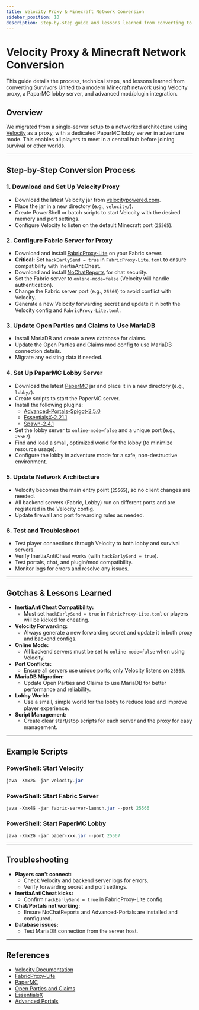```yaml
---
title: Velocity Proxy & Minecraft Network Conversion
sidebar_position: 10
description: Step-by-step guide and lessons learned from converting to a Velocity proxy-based Minecraft network with a PaparMC lobby server.
---
```


# Velocity Proxy & Minecraft Network Conversion

This guide details the process, technical steps, and lessons learned from converting Survivors United to a modern Minecraft network using Velocity proxy, a PaparMC lobby server, and advanced mod/plugin integration.

## Overview

We migrated from a single-server setup to a networked architecture using [Velocity](https://velocitypowered.com/) as a proxy, with a dedicated PaparMC lobby server in adventure mode. This enables all players to meet in a central hub before joining survival or other worlds.

---

## Step-by-Step Conversion Process

### 1. Download and Set Up Velocity Proxy
- Download the latest Velocity jar from [velocitypowered.com](https://velocitypowered.com/downloads).
- Place the jar in a new directory (e.g., `velocity/`).
- Create PowerShell or batch scripts to start Velocity with the desired memory and port settings.
- Configure Velocity to listen on the default Minecraft port (`25565`).

### 2. Configure Fabric Server for Proxy
- Download and install [FabricProxy-Lite](https://modrinth.com/mod/fabricproxy-lite) on your Fabric server.
- **Critical:** Set `hackEarlySend = true` in `FabricProxy-Lite.toml` to ensure compatibility with InertiaAntiCheat.
- Download and install [NoChatReports](https://modrinth.com/mod/no-chat-reports) for chat security.
- Set the Fabric server to `online-mode=false` (Velocity will handle authentication).
- Change the Fabric server port (e.g., `25566`) to avoid conflict with Velocity.
- Generate a new Velocity forwarding secret and update it in both the Velocity config and `FabricProxy-Lite.toml`.

### 3. Update Open Parties and Claims to Use MariaDB
- Install MariaDB and create a new database for claims.
- Update the Open Parties and Claims mod config to use MariaDB connection details.
- Migrate any existing data if needed.

### 4. Set Up PaparMC Lobby Server
- Download the latest [PaperMC](https://papermc.io/) jar and place it in a new directory (e.g., `lobby/`).
- Create scripts to start the PaperMC server.
- Install the following plugins:
  - [Advanced-Portals-Spigot-2.5.0](https://www.spigotmc.org/resources/advanced-portals.14356/)
  - [EssentialsX-2.21.1](https://essentialsx.net/)
  - [Spawn-2.4.1](https://www.spigotmc.org/resources/spawn.26444/)
- Set the lobby server to `online-mode=false` and a unique port (e.g., `25567`).
- Find and load a small, optimized world for the lobby (to minimize resource usage).
- Configure the lobby in adventure mode for a safe, non-destructive environment.

### 5. Update Network Architecture
- Velocity becomes the main entry point (`25565`), so no client changes are needed.
- All backend servers (Fabric, Lobby) run on different ports and are registered in the Velocity config.
- Update firewall and port forwarding rules as needed.

### 6. Test and Troubleshoot
- Test player connections through Velocity to both lobby and survival servers.
- Verify InertiaAntiCheat works (with `hackEarlySend = true`).
- Test portals, chat, and plugin/mod compatibility.
- Monitor logs for errors and resolve any issues.

---

## Gotchas & Lessons Learned

- **InertiaAntiCheat Compatibility:**
  - Must set `hackEarlySend = true` in `FabricProxy-Lite.toml` or players will be kicked for cheating.
- **Velocity Forwarding:**
  - Always generate a new forwarding secret and update it in both proxy and backend configs.
- **Online Mode:**
  - All backend servers must be set to `online-mode=false` when using Velocity.
- **Port Conflicts:**
  - Ensure all servers use unique ports; only Velocity listens on `25565`.
- **MariaDB Migration:**
  - Update Open Parties and Claims to use MariaDB for better performance and reliability.
- **Lobby World:**
  - Use a small, simple world for the lobby to reduce load and improve player experience.
- **Script Management:**
  - Create clear start/stop scripts for each server and the proxy for easy management.

---

## Example Scripts

### PowerShell: Start Velocity
```powershell
java -Xmx2G -jar velocity.jar
```

### PowerShell: Start Fabric Server
```powershell
java -Xmx4G -jar fabric-server-launch.jar --port 25566
```

### PowerShell: Start PaperMC Lobby
```powershell
java -Xmx2G -jar paper-xxx.jar --port 25567
```

---

## Troubleshooting

- **Players can't connect:**
  - Check Velocity and backend server logs for errors.
  - Verify forwarding secret and port settings.
- **InertiaAntiCheat kicks:**
  - Confirm `hackEarlySend = true` in FabricProxy-Lite config.
- **Chat/Portals not working:**
  - Ensure NoChatReports and Advanced-Portals are installed and configured.
- **Database issues:**
  - Test MariaDB connection from the server host.

---

## References
- [Velocity Documentation](https://velocitypowered.com/wiki/)
- [FabricProxy-Lite](https://modrinth.com/mod/fabricproxy-lite)
- [PaperMC](https://papermc.io/)
- [Open Parties and Claims](https://modrinth.com/mod/open-parties-and-claims)
- [EssentialsX](https://essentialsx.net/)
- [Advanced Portals](https://www.spigotmc.org/resources/advanced-portals.14356/) 